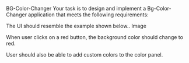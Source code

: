 BG-Color-Changer
Your task is to design and implement a Bg-Color-Changer application that meets the following requirements:

The UI should resemble the example shown below..
Image

When user clicks on a red button, the background color should change to red.

User should also be able to add custom colors to the color panel.